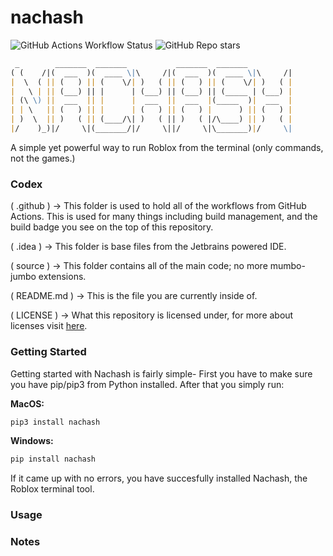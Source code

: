 # nachash
![GitHub Actions Workflow Status](https://img.shields.io/github/actions/workflow/status/nvttles/nachash/ci.yml?style=flat)
![GitHub Repo stars](https://img.shields.io/github/stars/nvttles/nachash?style=flat)

```md
 _        _______  _______           _______  _______          
( (    /|(  ___  )(  ____ \|\     /|(  ___  )(  ____ \|\     /|
|  \  ( || (   ) || (    \/| )   ( || (   ) || (    \/| )   ( |
|   \ | || (___) || |      | (___) || (___) || (_____ | (___) |
| (\ \) ||  ___  || |      |  ___  ||  ___  |(_____  )|  ___  |
| | \   || (   ) || |      | (   ) || (   ) |      ) || (   ) |
| )  \  || )   ( || (____/\| )   ( || )   ( |/\____) || )   ( |
|/    )_)|/     \|(_______/|/     \||/     \|\_______)|/     \|
```

A simple yet powerful way to run Roblox from the terminal (only commands, not the games.)

### Codex

( .github ) -> This folder is used to hold all of the workflows from GitHub Actions. This is used for many things including build management, and the build badge you see on the top of this repository.

( .idea ) -> This folder is base files from the Jetbrains powered IDE.

( source ) -> This folder contains all of the main code; no more mumbo-jumbo extensions.

( README.md ) -> This is the file you are currently inside of.

( LICENSE ) -> What this repository is licensed under, for more about licenses visit [here](https://docs.github.com/en/repositories/managing-your-repositorys-settings-and-features/customizing-your-repository/licensing-a-repository).

### Getting Started

Getting started with Nachash is fairly simple- First you have to make sure you have pip/pip3 from Python installed.
After that you simply run:

**MacOS:**
```sh
pip3 install nachash
```

**Windows:**
```sh
pip install nachash
```
If it came up with no errors, you have succesfully installed Nachash, the Roblox terminal tool.
### Usage

### Notes